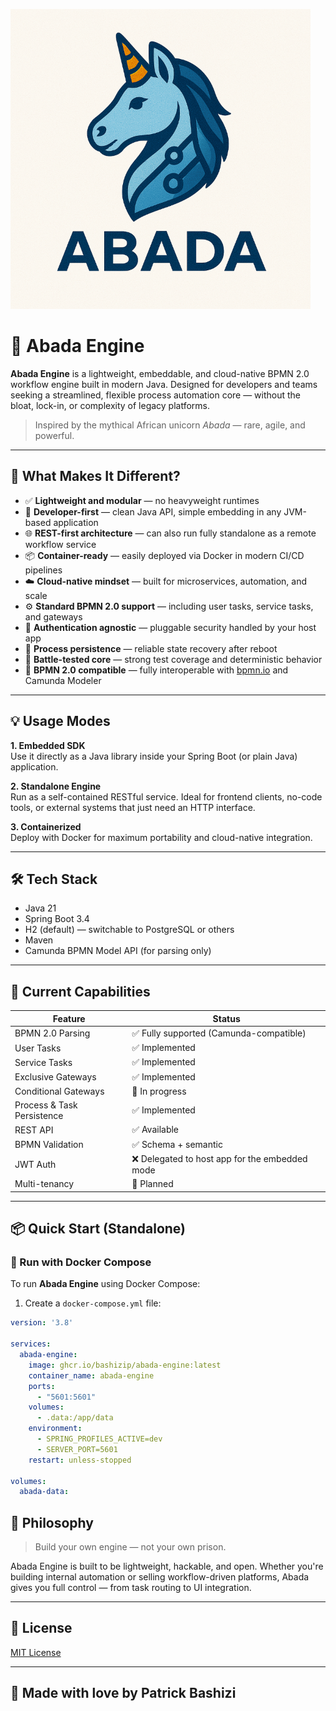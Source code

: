 ![logo](https://github.com/bashizip/abada-engine/blob/main/assets/logo_small.png)

# 🦄 Abada Engine

**Abada Engine** is a lightweight, embeddable, and cloud-native BPMN 2.0 workflow engine built in modern Java. Designed for developers and teams seeking a streamlined, flexible process automation core — without the bloat, lock-in, or complexity of legacy platforms.

> Inspired by the mythical African unicorn *Abada* — rare, agile, and powerful.

---

## 🚀 What Makes It Different?

- ✅ **Lightweight and modular** — no heavyweight runtimes
- 🧠 **Developer-first** — clean Java API, simple embedding in any JVM-based application
- 🌐 **REST-first architecture** — can also run fully standalone as a remote workflow service
- 📦 **Container-ready** — easily deployed via Docker in modern CI/CD pipelines
- ☁️ **Cloud-native mindset** — built for microservices, automation, and scale
- ⚙️ **Standard BPMN 2.0 support** — including user tasks, service tasks, and gateways
- 🔐 **Authentication agnostic** — pluggable security handled by your host app
- 🔁 **Process persistence** — reliable state recovery after reboot
- 🧪 **Battle-tested core** — strong test coverage and deterministic behavior
- 📄 **BPMN 2.0 compatible** — fully interoperable with [bpmn.io](https://bpmn.io) and Camunda Modeler

---

## 💡 Usage Modes

**1. Embedded SDK**  
Use it directly as a Java library inside your Spring Boot (or plain Java) application.

**2. Standalone Engine**  
Run as a self-contained RESTful service. Ideal for frontend clients, no-code tools, or external systems that just need an HTTP interface.

**3. Containerized**  
Deploy with Docker for maximum portability and cloud-native integration.

---

## 🛠 Tech Stack

- Java 21
- Spring Boot 3.4
- H2 (default) — switchable to PostgreSQL or others
- Maven
- Camunda BPMN Model API (for parsing only)

---

## 🧪 Current Capabilities

| Feature                    | Status         |
|---------------------------|----------------|
| BPMN 2.0 Parsing           | ✅ Fully supported (Camunda-compatible) |
| User Tasks                | ✅ Implemented |
| Service Tasks             | ✅ Implemented |
| Exclusive Gateways        | ✅ Implemented |
| Conditional Gateways      | 🔄 In progress |
| Process & Task Persistence| ✅ Implemented |
| REST API                  | ✅ Available |
| BPMN Validation           | ✅ Schema + semantic |
| JWT Auth                  | ❌ Delegated to host app for the embedded mode|
| Multi-tenancy             | 🚧 Planned |

---

## 📦 Quick Start (Standalone)

### 🐳 Run with Docker Compose

To run **Abada Engine** using Docker Compose:

1. Create a `docker-compose.yml` file:

```yaml
version: '3.8'

services:
  abada-engine:
    image: ghcr.io/bashizip/abada-engine:latest
    container_name: abada-engine
    ports:
      - "5601:5601"
    volumes:
      - .data:/app/data
    environment:
      - SPRING_PROFILES_ACTIVE=dev
      - SERVER_PORT=5601
    restart: unless-stopped

volumes:
  abada-data:
```

## 🧠 Philosophy

> Build your own engine — not your own prison.

Abada Engine is built to be lightweight, hackable, and open. Whether you're building internal automation or selling workflow-driven platforms, Abada gives you full control — from task routing to UI integration.

---

## 📜 License

[MIT License](https://github.com/bashizip/abada-engine/blob/main/LICENCE)

---

## 🦄 Made with love by Patrick Bashizi
